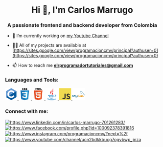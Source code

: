 <h1 align="center">Hi 👋, I'm Carlos Marrugo</h1>
<h3 align="center">A passionate frontend and backend developer from Colombia</h3>

- 🔭 I’m currently working on [my Youtube Channel](https://www.youtube.com/channel/UCN2bdKKBuCG7ogvbwP_jNZA)

- 👨‍💻 All of my projects are available at [https://sites.google.com/view/programacioncmv/principal?authuser=0](https://sites.google.com/view/programacioncmv/principal?authuser=0)

- 📫 How to reach me **elrprogramadortutoriales@gmail.com**

<h3 align="left">Languages and Tools:</h3>
<p align="left"> <a href="https://www.cprogramming.com/" target="_blank" rel="noreferrer"> <img src="https://raw.githubusercontent.com/devicons/devicon/master/icons/c/c-original.svg" alt="c" width="40" height="40"/> </a> <a href="https://www.w3schools.com/css/" target="_blank" rel="noreferrer"> <img src="https://raw.githubusercontent.com/devicons/devicon/master/icons/css3/css3-original-wordmark.svg" alt="css3" width="40" height="40"/> </a> <a href="https://www.w3.org/html/" target="_blank" rel="noreferrer"> <img src="https://raw.githubusercontent.com/devicons/devicon/master/icons/html5/html5-original-wordmark.svg" alt="html5" width="40" height="40"/> </a> <a href="https://www.java.com" target="_blank" rel="noreferrer"> <img src="https://raw.githubusercontent.com/devicons/devicon/master/icons/java/java-original.svg" alt="java" width="40" height="40"/> </a> <a href="https://developer.mozilla.org/en-US/docs/Web/JavaScript" target="_blank" rel="noreferrer"> <img src="https://raw.githubusercontent.com/devicons/devicon/master/icons/javascript/javascript-original.svg" alt="javascript" width="40" height="40"/> </a> <a href="https://www.mysql.com/" target="_blank" rel="noreferrer"> <img src="https://raw.githubusercontent.com/devicons/devicon/master/icons/mysql/mysql-original-wordmark.svg" alt="mysql" width="40" height="40"/> </a> </p>

<h3 align="left">Connect with me:</h3>
<p align="left">
<a href="https://linkedin.com/in/https://www.linkedin.com/in/carlos-marrugo-701261283/" target="blank"><img align="center" src="https://raw.githubusercontent.com/rahuldkjain/github-profile-readme-generator/master/src/images/icons/Social/linked-in-alt.svg" alt="https://www.linkedin.com/in/carlos-marrugo-701261283/" height="30" width="40" /></a>
<a href="https://fb.com/https://www.facebook.com/profile.php?id=100092378391816" target="blank"><img align="center" src="https://raw.githubusercontent.com/rahuldkjain/github-profile-readme-generator/master/src/images/icons/Social/facebook.svg" alt="https://www.facebook.com/profile.php?id=100092378391816" height="30" width="40" /></a>
<a href="https://instagram.com/https://www.instagram.com/programacioncmv/?next=%2f" target="blank"><img align="center" src="https://raw.githubusercontent.com/rahuldkjain/github-profile-readme-generator/master/src/images/icons/Social/instagram.svg" alt="https://www.instagram.com/programacioncmv/?next=%2f" height="30" width="40" /></a>
<a href="https://www.youtube.com/c/https://www.youtube.com/channel/ucn2bdkkbucg7ogvbwp_jnza" target="blank"><img align="center" src="https://raw.githubusercontent.com/rahuldkjain/github-profile-readme-generator/master/src/images/icons/Social/youtube.svg" alt="https://www.youtube.com/channel/ucn2bdkkbucg7ogvbwp_jnza" height="30" width="40" /></a>
</p>




